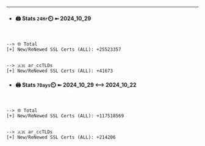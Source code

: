 

---
- #### 🖨️ **Stats** `24Hr`⏲️ ➼ 2024_10_29
```console


--> 🌐 Total
[+] New/ReNewed SSL Certs (ALL): +25523357


--> 🇦🇷 ar_ccTLDs
[+] New/ReNewed SSL Certs (ALL): +41673

```

- #### 🖨️ **Stats** `7Days`⏲️ ➼ 2024_10_29 <--> 2024_10_22
```console


--> 🌐 Total
[+] New/ReNewed SSL Certs (ALL): +117518569


--> 🇦🇷 ar_ccTLDs
[+] New/ReNewed SSL Certs (ALL): +214206

```

